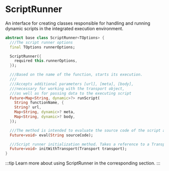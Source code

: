 # ScriptRunner

An interface for creating classes responsible for handling and running dynamic scripts in the integrated execution environment.

```dart
abstract base class ScriptRunner<TOptions> {
  ///The script runner options
  final TOptions runnerOptions;

  ScriptRunner({
    required this.runnerOptions,
  });

  ///Based on the name of the function, starts its execution.
  ///
  ///Accepts additional parameters [url], [meta], [body],
  ///necessary for working with the transport object,
  ///as well as for passing data to the executing script
  Future<Map<String, dynamic>?> runScript(
    String functionName, {
    String? url,
    Map<String, dynamic>? meta,
    Map<String, dynamic>? body,
  });

  ///The method is intended to evaluate the source code of the script and start compilation/interpretation.
  Future<void> eval(String sourceCode);

  ///Script runner initialization method. Takes a reference to a Transport object as its only parameter.
  Future<void> initWithTransport(Transport transport);
}
```

:::tip
Learn more about using ScriptRunner in the corresponding section.
:::
